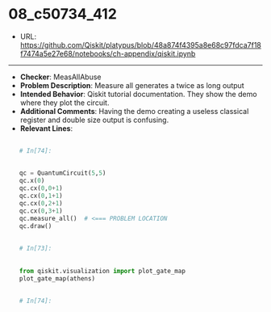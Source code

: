 # 08_c50734_412
 - URL: https://github.com/Qiskit/platypus/blob/48a874f4395a8e68c97fdca7f18f7474a5e27e68/notebooks/ch-appendix/qiskit.ipynb
---
 - **Checker**: MeasAllAbuse
 - **Problem Description**: Measure all generates a twice as long output
 - **Intended Behavior**: Qiskit tutorial documentation. They show the demo where they plot the circuit. 
 - **Additional Comments**: Having the demo creating a useless classical register and double size output is confusing.
 - **Relevant Lines**:
```python
   
   # In[74]:
   
   
   qc = QuantumCircuit(5,5)
   qc.x(0)
   qc.cx(0,0+1)
   qc.cx(0,1+1)
   qc.cx(0,2+1)
   qc.cx(0,3+1)
   qc.measure_all()  # <=== PROBLEM LOCATION
   qc.draw()
   
   
   # In[73]:
   
   
   from qiskit.visualization import plot_gate_map
   plot_gate_map(athens)
   
   
   # In[74]:
```